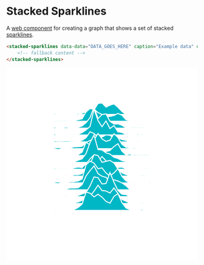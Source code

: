 # Stacked Sparklines

A [web component](https://developer.mozilla.org/en-US/docs/Web/API/Web_components) for creating a graph that shows a set of stacked [sparklines](https://en.wikipedia.org/wiki/Sparkline).


```html
<stacked-sparklines data-data="DATA_GOES_HERE" caption="Example data" data-background="#00b7c6" data-foreground="white">
    <!-- fallback content -->
</stacked-sparklines>
```

![Example graph showing two lines, one dropping, one rising](https://github.com/tomhazledine/stacked-sparklines/blob/main/images/demo01.svg)
